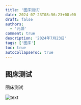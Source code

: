 ```yaml
---
title: '图床测试'
date: 2024-07-23T08:56:23+08:00
draft: false
authors:
  - '元灏'
comment: true
description: '2024年7月23日'
tags: ['图床']
toc: true
autoCollapseToc: true
---
```


## 图床测试

图床测试

![text](https://photos-a5b.pages.dev/forza%20horizon%204/20250117135859_1.jpg)